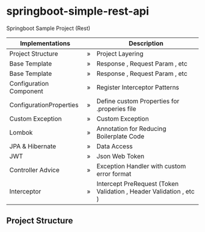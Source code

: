 # springboot-simple-rest-api

Springboot Sample Project (Rest)

| Implementations | | Description|
| ------ |------ |------ |
| Project Structure | » | Project Layering |
| Base Template| » |Response , Request Param , etc | 
| Base Template| » |Response , Request Param , etc | 
| Configuration Component| » |Register Interceptor Patterns | 
| ConfigurationProperties| » |Define custom Properties for .properies file | 
| Custom Exception| » |Custom Exception | 
| Lombok| » |Annotation for Reducing Boilerplate Code |
| JPA & Hibernate| » |Data Access | 
| JWT| » |Json Web Token | 
| Controller Advice| » |Exception Handler with custom error format | 
| Interceptor| » |Intercept PreRequest (Token Validation , Header Validation , etc )  | 






## Project Structure
```

```
